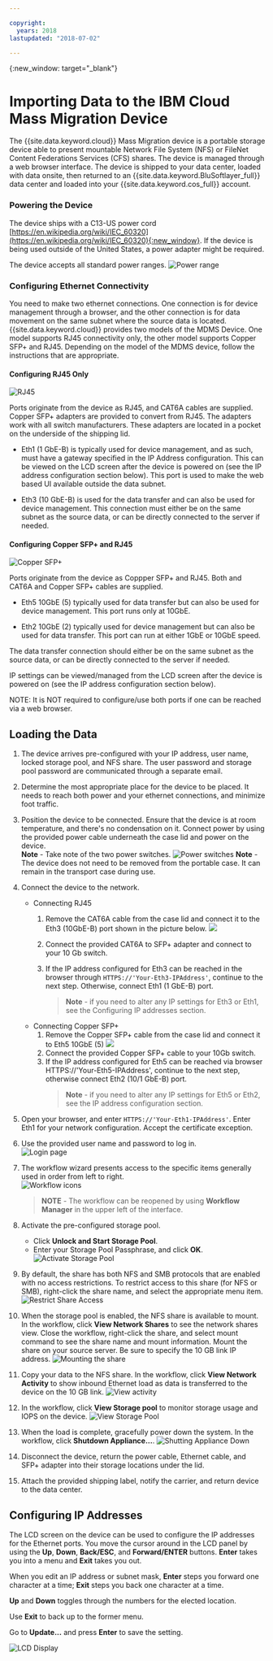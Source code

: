 ```yaml
---

copyright:
  years: 2018
lastupdated: "2018-07-02"

---
```

{:new_window: target="_blank"}

# Importing Data to the IBM Cloud Mass Migration Device

The {{site.data.keyword.cloud}} Mass Migration device is a portable storage device able to present mountable Network File System (NFS) or FileNet Content Federations Services (CFS) shares. The device is managed through a web browser interface. The device is shipped to your data center, loaded with data onsite, then returned to an {{site.data.keyword.BluSoftlayer_full}} data center and loaded into your {{site.data.keyword.cos_full}} account.


### Powering the Device

The device ships with a C13-US power cord [https://en.wikipedia.org/wiki/IEC_60320](https://en.wikipedia.org/wiki/IEC_60320){:new_window}. If the device is being used outside of the United States, a power adapter might be required.

The device accepts all standard power ranges.
![Power range](/images/PowerRating.png)


### Configuring Ethernet Connectivity

You need to make two ethernet connections. One connection is for device management through a browser, and the other connection is for data movement on the same subnet where the source data is located.
{{site.data.keyword.cloud}} provides two models of the MDMS Device. One model supports RJ45 connectivity only, the other model supports Copper SFP+ and RJ45. Depending on the model of the MDMS device, follow the instructions that are appropriate.


#### Configuring RJ45 Only

![RJ45](/images/RJ45PortZoom.png)

Ports originate from the device as RJ45, and CAT6A cables are supplied. Copper SFP+ adapters are provided to convert from RJ45.  The adapters work with all switch manufacturers. These adapters are located in a pocket on the underside of the shipping lid.

- Eth1 (1 GbE-B) is typically used for device management, and as such, must have a gateway specified in the IP Address configuration. This can be viewed on the LCD screen after the device is powered on (see the IP address configuration section below).  This port is used to make the web based UI available outside the data subnet.

- Eth3 (10 GbE-B) is used for the data transfer and can also be used for device management. This connection must either be on the same subnet as the source data, or can be directly connected to the server if needed.


#### Configuring Copper SFP+ and RJ45

![Copper SFP+](/images/sfp-ports-sized-port5.png)

Ports originate from the device as Coppper SFP+ and RJ45.  Both and CAT6A and Copper SFP+ cables are supplied.

- Eth5 10GbE (5) typically used for data transfer but can also be used for device management. This port runs only at 10GbE.

- Eth2 10GbE (2) typically used for device management but can also be used for data transfer. This port can run at either 1GbE or 10GbE speed. 


The data transfer connection should either be on the same subnet as the source data, or can be directly connected to the server if needed.

IP settings can be viewed/managed from the LCD screen after the device is powered on (see the IP address configuration section below).

NOTE: It is NOT required to configure/use both ports if one can be reached via a web browser.


## Loading the Data

1.	The device arrives pre-configured with your IP address, user name, locked storage pool, and NFS share. The user password and storage pool password are communicated through a separate email.

2.	Determine the most appropriate place for the device to be placed. It needs to reach both power and your ethernet connections, and minimize foot traffic.

3.	Position the device to be connected. Ensure that the device is at room temperature, and there's no condensation on it. Connect power by using the provided power cable underneath the case lid and power on the device.<br/>
    **Note** - Take note of the two power switches.
    ![Power switches](/images/MDMSPowerSwitch.png)
    **Note** - The device does not need to be removed from the portable case. It can remain in the transport case during use.

4.  Connect the device to the network.
    - Connecting RJ45 
  	  1. Remove the CAT6A cable from the case lid and connect it to the Eth3 (10GbE-B) port shown in the picture below.
      ![](/images/MDMSNewEth1and3.png)
      
      2. Connect the provided CAT6A to SFP+ adapter and connect to your 10 Gb switch.
      3. If the IP address configured for Eth3 can be reached in the browser through `HTTPS://'Your-Eth3-IPAddress'`, continue to the next step. Otherwise, connect Eth1 (1 GbE-B) port.<br/>
         >**Note** - if you need to alter any IP settings for Eth3 or Eth1, see the Configuring IP addresses section.
    - Connecting Copper SFP+
      1. Remove the Copper SFP+ cable from the case lid and connect it to Eth5 10GbE (5) 
         ![](/images/sfp-ports-sized-ports-labeled.png)
      2. Connect the provided Copper SFP+ cable to your 10Gb switch.
      3. If the IP address configured for Eth5 can be reached via browser HTTPS://'Your-Eth5-IPAddress', continue to the next step, otherwise connect Eth2 (10/1 GbE-B) port.<br/>
         >**Note** - if you need to alter any IP settings for Eth5 or Eth2, see the IP address configuration section.


5. Open your browser, and enter `HTTPS://'Your-Eth1-IPAddress'`. Enter Eth1 for your network configuration. Accept the certificate exception.

7. Use the provided user name and password to log in.<br/>
    ![Login page](/images/Login.png)

7. The workflow wizard presents access to the specific items generally used in order from left to right.<br/>
    ![Workflow icons](/images/workflow.png) <br/>
    >**NOTE** - The workflow can be reopened by using **Workflow Manager** in the upper left of the interface.

8.	Activate the pre-configured storage pool.
    - Click **Unlock and Start Storage Pool**.
    - Enter your Storage Pool Passphrase, and click **OK**.
    ![Activate Storage Pool](/images/UnlockPool.png)

9. By default, the share has both NFS and SMB protocols that are enabled with no access restrictions. To restrict access to this share (for NFS or SMB), right-click the share name, and select the appropriate menu item.<br/>
   ![Restrict Share Access](/images/ShareControls.png)

10. When the storage pool is enabled, the NFS share is available to mount. In the workflow, click **View Network Shares** to see the network shares view. Close the workflow, right-click the share, and select mount command to see the share name and mount information. Mount the share on your source server. Be sure to specify the 10 GB link IP address.
    ![Mounting the share](/images/MountCommand.png)

11. Copy your data to the NFS share. In the workflow, click **View Network Activity** to show inbound Ethernet load as data is transferred to the device on the 10 GB link.
    ![View activity](/images/UserGuide13.png)

12. In the workflow, click **View Storage pool** to monitor storage usage and IOPS on the device.
    ![View Storage Pool](/images/UserGuide14.png)

13.	When the load is complete, gracefully power down the system. In the workflow, click **Shutdown Appliance...**.
    ![Shutting Appliance Down](/images/Shutdown.png)

14.	Disconnect the device, return the power cable, Ethernet cable, and SFP+ adapter into their storage locations under the lid.

16.	Attach the provided shipping label, notify the carrier, and return device to the data center.


## Configuring IP Addresses

The LCD screen on the device can be used to configure the IP addresses for the Ethernet ports. You move the cursor around in the LCD panel by using the **Up**, **Down**, **Back/ESC**, and **Forward/ENTER** buttons. **Enter** takes you into a menu and **Exit** takes you out.

When you edit an IP address or subnet mask, **Enter** steps you forward one character at a time; **Exit** steps you back one character at a time. 

**Up** and **Down** toggles through the numbers for the elected location.

Use **Exit** to back up to the former menu.  

Go to **Update...** and press **Enter** to save the setting.

  ![LCD Display](/images/MDMSLCD.png)
